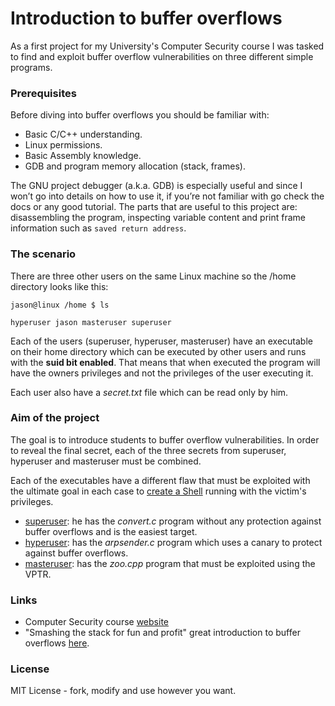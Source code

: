 # Introduction to buffer overflows
As a first project for my University's Computer Security course I was tasked to find and exploit buffer overflow vulnerabilities on three different simple programs.

### Prerequisites
Before diving into buffer overflows you should be familiar with:
* Basic C/C++ understanding.
* Linux permissions.
*	Basic Assembly knowledge.
*	GDB and program memory allocation (stack, frames).

The GNU project debugger (a.k.a. GDB) is especially useful and since I won’t go into details on how to use it, if you’re not familiar with go check the docs or any good tutorial. The parts that are useful to this project are: disassembling the program, inspecting variable content and print frame information such as `saved return address`.


### The scenario
There are three other users on the same Linux machine so the /home directory looks like this:
```
jason@linux /home $ ls

hyperuser jason masteruser superuser
```
Each of the users (superuser, hyperuser, masteruser) have an executable on their home directory which can be executed by other users and runs with the **suid bit enabled**. That means that when executed the program will have the owners privileges and not the privileges of the user executing it. 

Each user also have a *secret.txt* file which can be read only by him.


### Aim of the project
The goal is to introduce students to buffer overflow vulnerabilities. In order to reveal the final secret, each of the three secrets from superuser, hyperuser and masteruser must be combined.

Each of the executables have a different flaw that must be exploited with the ultimate goal in each case to [create a Shell](https://github.com/JasonPap/Buffer-Overflows/tree/master/shellcode) running with the victim's privileges.

* [superuser](https://github.com/JasonPap/Buffer-Overflows/tree/master/superuser): he has the *convert.c* program without any protection against buffer overflows and is the easiest target.
* [hyperuser](https://github.com/JasonPap/Buffer-Overflows/tree/master/hyperuser): has the *arpsender.c* program which uses a canary to protect against buffer overflows.
* [masteruser](https://github.com/JasonPap/Buffer-Overflows/tree/master/masteruser): has the *zoo.cpp* program that must be exploited using the VPTR.


### Links
* Computer Security course [website](http://crypto.di.uoa.gr/csec/Asphaleia_Ypologistikon_Systematon/YS13.html)
* "Smashing the stack for fun and profit" great introduction to buffer overflows [here](http://insecure.org/stf/smashstack.html).


### License
MIT License - fork, modify and use however you want.
